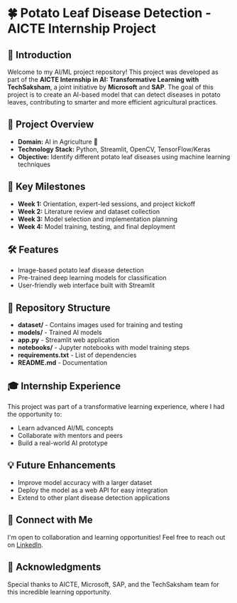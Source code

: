 <!DOCTYPE html>
<html>
<head>
    <title>Potato Leaf Disease Detection - AICTE Internship Project</title>
</head>
<body>

<h1>🍀 Potato Leaf Disease Detection - AICTE Internship Project</h1>

<h2>🚀 Introduction</h2>
<p>Welcome to my AI/ML project repository! This project was developed as part of the <strong>AICTE Internship in AI: Transformative Learning with TechSaksham</strong>, a joint initiative by <strong>Microsoft</strong> and <strong>SAP</strong>. The goal of this project is to create an AI-based model that can detect diseases in potato leaves, contributing to smarter and more efficient agricultural practices.</p>

<h2>📌 Project Overview</h2>
<ul>
    <li><strong>Domain:</strong> AI in Agriculture 🌱</li>
    <li><strong>Technology Stack:</strong> Python, Streamlit, OpenCV, TensorFlow/Keras</li>
    <li><strong>Objective:</strong> Identify different potato leaf diseases using machine learning techniques</li>
</ul>

<h2>🔬 Key Milestones</h2>
<ul>
    <li><strong>Week 1:</strong> Orientation, expert-led sessions, and project kickoff</li>
    <li><strong>Week 2:</strong> Literature review and dataset collection</li>
    <li><strong>Week 3:</strong> Model selection and implementation planning</li>
    <li><strong>Week 4:</strong> Model training, testing, and final deployment</li>
</ul>

<h2>🛠 Features</h2>
<ul>
    <li>Image-based potato leaf disease detection</li>
    <li>Pre-trained deep learning models for classification</li>
    <li>User-friendly web interface built with Streamlit</li>
</ul>

<h2>📁 Repository Structure</h2>
<ul>
    <li><strong>dataset/</strong> - Contains images used for training and testing</li>
    <li><strong>models/</strong> - Trained AI models</li>
    <li><strong>app.py</strong> - Streamlit web application</li>
    <li><strong>notebooks/</strong> - Jupyter notebooks with model training steps</li>
    <li><strong>requirements.txt</strong> - List of dependencies</li>
    <li><strong>README.md</strong> - Documentation</li>
</ul>

<h2>🎓 Internship Experience</h2>
<p>This project was part of a transformative learning experience, where I had the opportunity to:</p>
<ul>
    <li>Learn advanced AI/ML concepts</li>
    <li>Collaborate with mentors and peers</li>
    <li>Build a real-world AI prototype</li>
</ul>

<h2>💡 Future Enhancements</h2>
<ul>
    <li>Improve model accuracy with a larger dataset</li>
    <li>Deploy the model as a web API for easy integration</li>
    <li>Extend to other plant disease detection applications</li>
</ul>

<h2>🤝 Connect with Me</h2>
<p>I'm open to collaboration and learning opportunities! Feel free to reach out on <a href="https://www.linkedin.com/in/mubashir-sofi-09292331">LinkedIn</a>.</p>

<h2>📜 Acknowledgments</h2>
<p>Special thanks to AICTE, Microsoft, SAP, and the TechSaksham team for this incredible learning opportunity.</p>

</body>
</html>
